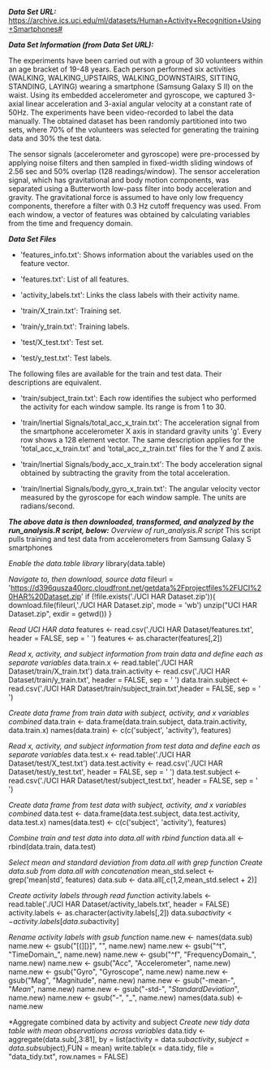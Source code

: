 
**_Data Set URL:_**<br />
https://archive.ics.uci.edu/ml/datasets/Human+Activity+Recognition+Using+Smartphones#

***Data Set Information (from Data Set URL):***

The experiments have been carried out with a group of 30 volunteers within an age bracket of 19-48 years. Each person performed six activities (WALKING, WALKING_UPSTAIRS, WALKING_DOWNSTAIRS, SITTING, STANDING, LAYING) wearing a smartphone (Samsung Galaxy S II) on the waist. Using its embedded accelerometer and gyroscope, we captured 3-axial linear acceleration and 3-axial angular velocity at a constant rate of 50Hz. The experiments have been video-recorded to label the data manually. The obtained dataset has been randomly partitioned into two sets, where 70% of the volunteers was selected for generating the training data and 30% the test data.

The sensor signals (accelerometer and gyroscope) were pre-processed by applying noise filters and then sampled in fixed-width sliding windows of 2.56 sec and 50% overlap (128 readings/window). The sensor acceleration signal, which has gravitational and body motion components, was separated using a Butterworth low-pass filter into body acceleration and gravity. The gravitational force is assumed to have only low frequency components, therefore a filter with 0.3 Hz cutoff frequency was used. From each window, a vector of features was obtained by calculating variables from the time and frequency domain.

***Data Set Files***

- 'features_info.txt': Shows information about the variables used on the feature vector.

- 'features.txt': List of all features.

- 'activity_labels.txt': Links the class labels with their activity name.

- 'train/X_train.txt': Training set.

- 'train/y_train.txt': Training labels.

- 'test/X_test.txt': Test set.

- 'test/y_test.txt': Test labels.

The following files are available for the train and test data. Their descriptions are equivalent. 

- 'train/subject_train.txt': Each row identifies the subject who performed the activity for each window sample. Its range is from 1 to 30. 

- 'train/Inertial Signals/total_acc_x_train.txt': The acceleration signal from the smartphone accelerometer X axis in standard gravity units 'g'. Every row shows a 128 element vector. The same description applies for the 'total_acc_x_train.txt' and 'total_acc_z_train.txt' files for the Y and Z axis. 

- 'train/Inertial Signals/body_acc_x_train.txt': The body acceleration signal obtained by subtracting the gravity from the total acceleration. 

- 'train/Inertial Signals/body_gyro_x_train.txt': The angular velocity vector measured by the gyroscope for each window sample. The units are radians/second. 

***The above data is then downloaded, transformed, and analyzed by the run_analysis.R script, below:***
*Overview of run_analysis.R script*
This script pulls training and test data from accelerometers from Samsung Galaxy S smartphones

*Enable the data.table library*
library(data.table)

*Navigate to, then download, source data*
fileurl = 'https://d396qusza40orc.cloudfront.net/getdata%2Fprojectfiles%2FUCI%20HAR%20Dataset.zip'
if (!file.exists('./UCI HAR Dataset.zip')){
  download.file(fileurl,'./UCI HAR Dataset.zip', mode = 'wb')
  unzip("UCI HAR Dataset.zip", exdir = getwd())
}

*Read UCI HAR data*
features <- read.csv('./UCI HAR Dataset/features.txt', header = FALSE, sep = ' ')
features <- as.character(features[,2])

*Read x, activity, and subject information from train data and define each as separate variables*
data.train.x <- read.table('./UCI HAR Dataset/train/X_train.txt')
data.train.activity <- read.csv('./UCI HAR Dataset/train/y_train.txt', header = FALSE, sep = ' ')
data.train.subject <- read.csv('./UCI HAR Dataset/train/subject_train.txt',header = FALSE, sep = ' ')

*Create data frame from train data with subject, activity, and x variables combined*
data.train <-  data.frame(data.train.subject, data.train.activity, data.train.x)
names(data.train) <- c(c('subject', 'activity'), features)

*Read x, activity, and subject information from test data and define each as separate variables*
data.test.x <- read.table('./UCI HAR Dataset/test/X_test.txt')
data.test.activity <- read.csv('./UCI HAR Dataset/test/y_test.txt', header = FALSE, sep = ' ')
data.test.subject <- read.csv('./UCI HAR Dataset/test/subject_test.txt', header = FALSE, sep = ' ')

*Create data frame from test data with subject, activity, and x variables combined*
data.test <-  data.frame(data.test.subject, data.test.activity, data.test.x)
names(data.test) <- c(c('subject', 'activity'), features)

*Combine train and test data into data.all with rbind function*
data.all <- rbind(data.train, data.test)

*Select mean and standard deviation from data.all with grep function*
*Create data.sub from data.all with concatenation*
mean_std.select <- grep('mean|std', features)
data.sub <- data.all[,c(1,2,mean_std.select + 2)]

*Create activity labels through read function*
activity.labels <- read.table('./UCI HAR Dataset/activity_labels.txt', header = FALSE)
activity.labels <- as.character(activity.labels[,2])
data.sub$activity <- activity.labels[data.sub$activity]

*Rename activity labels with gsub function*
name.new <- names(data.sub)
name.new <- gsub("[(][)]", "", name.new)
name.new <- gsub("^t", "TimeDomain_", name.new)
name.new <- gsub("^f", "FrequencyDomain_", name.new)
name.new <- gsub("Acc", "Accelerometer", name.new)
name.new <- gsub("Gyro", "Gyroscope", name.new)
name.new <- gsub("Mag", "Magnitude", name.new)
name.new <- gsub("-mean-", "_Mean_", name.new)
name.new <- gsub("-std-", "_StandardDeviation_", name.new)
name.new <- gsub("-", "_", name.new)
names(data.sub) <- name.new

*Aggregate combined data by activity and subject
*Create new tidy data table with mean observations across variables*
data.tidy <- aggregate(data.sub[,3:81], by = list(activity = data.sub$activity, subject = data.sub$subject),FUN = mean)
write.table(x = data.tidy, file = "data_tidy.txt", row.names = FALSE)
